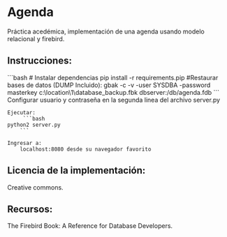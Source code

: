 <h1> Agenda </h1>

Práctica acedémica, implementación de una agenda usando modelo relacional y firebird.

<h2> Instrucciones: </h2>
	```bash
	# Instalar dependencias
        pip install -r requirements.pip
	#Restaurar bases de datos (DUMP Incluido):
	gbak -c -v -user SYSDBA -password masterkey c:\location\1\database_backup.fbk dbserver:/db/agenda.fdb	
        ```
	Configurar usuario y contraseña en la segunda linea del archivo server.py

	Ejecutar:
         ```bash
	python2 server.py
        ```

	Ingresar a:
		localhost:8080 desde su navegador favorito


<h2> Licencia de la implementación: </h2>
	Creative commons.

<h2> Recursos: </h2>
	The Firebird Book: A Reference for Database Developers.

